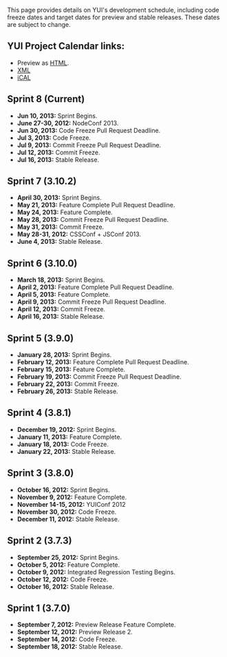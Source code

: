 This page provides details on YUI's development schedule, including code freeze dates and target dates for preview and stable releases. These dates are subject to change.

YUI Project Calendar links:
--------------------------- 
* Preview as [HTML](https://www.google.com/calendar/embed?src=fcde7kbrqnu7iccq9ofi9lqqf8%40group.calendar.google.com&ctz=America/Los_Angeles).
* [XML](https://www.google.com/calendar/feeds/fcde7kbrqnu7iccq9ofi9lqqf8%40group.calendar.google.com/public/basic)
* [iCAL](https://www.google.com/calendar/ical/fcde7kbrqnu7iccq9ofi9lqqf8%40group.calendar.google.com/public/basic.ics)

<a id="next-release"></a>
Sprint 8 (Current)
------------------
* **Jun 10, 2013:** Sprint Begins.
* **June 27-30, 2012:** NodeConf 2013.
* **Jun 30, 2013:** Code Freeze Pull Request Deadline.
* **Jul 3, 2013:** Code Freeze.
* **Jul 9, 2013:** Commit Freeze Pull Request Deadline.
* **Jul 12, 2013:** Commit Freeze.
* **Jul 16, 2013:** Stable Release.

Sprint 7 (3.10.2)
------------------
* **April 30, 2013:** Sprint Begins.
* **May 21, 2013:** Feature Complete Pull Request Deadline.
* **May 24, 2013:** Feature Complete.
* **May 28, 2013:** Commit Freeze Pull Request Deadline.
* **May 31, 2013:** Commit Freeze.
* **May 28-31, 2012:** CSSConf + JSConf 2013.
* **June 4, 2013:** Stable Release.

Sprint 6 (3.10.0)
------------------
* **March 18, 2013:** Sprint Begins.
* **April 2, 2013:** Feature Complete Pull Request Deadline.
* **April 5, 2013:** Feature Complete.
* **April 9, 2013:** Commit Freeze Pull Request Deadline.
* **April 12, 2013:** Commit Freeze.
* **April 16, 2013:** Stable Release.
 
Sprint 5 (3.9.0)
------------------
* **January 28, 2013:** Sprint Begins.
* **February 12, 2013:** Feature Complete Pull Request Deadline.
* **February 15, 2013:** Feature Complete.
* **February 19, 2013:** Commit Freeze Pull Request Deadline.
* **February 22, 2013:** Commit Freeze.
* **February 26, 2013:** Stable Release. 

Sprint 4 (3.8.1)
------------------

* **December 19, 2012:** Sprint Begins.
* **January 11, 2013:** Feature Complete.
* **January 18, 2013:** Code Freeze. 
* **January 22, 2013:** Stable Release.

Sprint 3 (3.8.0)
----------------

* **October 16, 2012:** Sprint Begins.
* **November 9, 2012:** Feature Complete.
* **November 14-15, 2012:** YUIConf 2012
* **November 30, 2012:** Code Freeze. 
* **December 11, 2012:** Stable Release.

Sprint 2 (3.7.3)
----------------

* **September 25, 2012:** Sprint Begins.
* **October 5, 2012:** Feature Complete.
* **October 9, 2012:** Integrated Regression Testing Begins.
* **October 12, 2012:** Code Freeze.
* **October 16, 2012:** Stable Release.

Sprint 1 (3.7.0)
----------------

* **September 7, 2012:** Preview Release Feature Complete.
* **September 12, 2012:** Preview Release 2.
* **September 14, 2012:** Code Freeze.
* **September 18, 2012:** Stable Release.